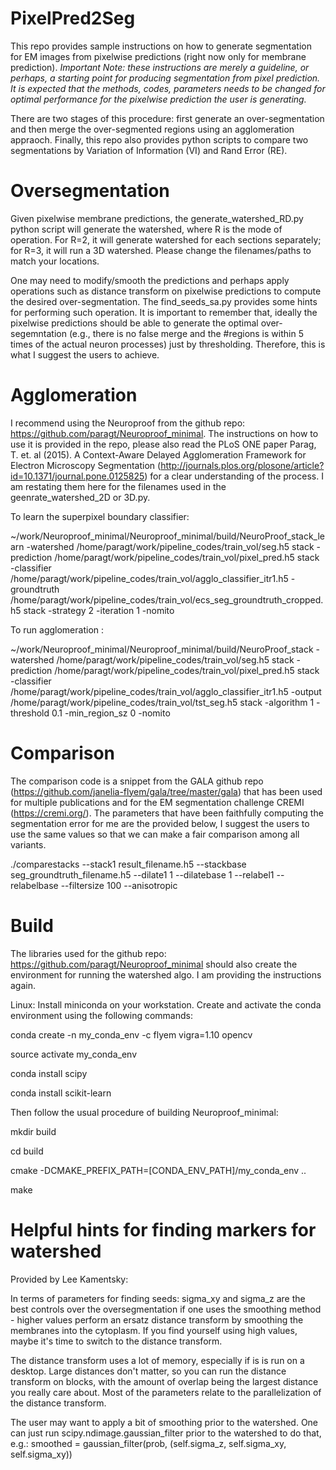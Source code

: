 # PixelPred2Seg

This repo provides sample instructions on how to generate segmentation for EM images from pixelwise predictions (right now only for membrane prediction). *Important Note: these instructions are merely a guideline, or perhaps, a starting point for producing segmentation from pixel prediction. It is expected that the methods, codes, parameters needs to be changed for optimal performance for the pixelwise prediction the user is generating.*

There are two stages of this procedure: first generate an over-segmentation and then merge the over-segmented regions using an agglomeration appraoch. Finally, this repo also provides python scripts to compare two segmentations by Variation of Information (VI) and Rand Error (RE).

# Oversegmentation

Given pixelwise membrane predictions, the generate_watershed_RD.py python script will generate the watershed, where R is the mode of operation. For R=2, it will generate watershed for each sections separately; for R=3, it will run a 3D watershed. Please change the filenames/paths to match your locations.

One may need to modify/smooth the predictions and perhaps apply operations such as distance transform on pixelwise predictions to compute the desired over-segmentation. The find_seeds_sa.py provides some hints for performing such operation. It is important to remember that, ideally the pixelwise predictions should be able to generate the optimal over-segemntation (e.g., there is no false merge and the #regions is within 5 times of the actual neuron processes) just by thresholding. Therefore, this is what I suggest the users to achieve.


# Agglomeration

I recommend using the Neuroproof from the github repo: https://github.com/paragt/Neuroproof_minimal. The instructions on how to use it is provided in the repo, please also read the PLoS ONE paper Parag, T. et. al (2015). A Context-Aware Delayed Agglomeration Framework for Electron Microscopy Segmentation (http://journals.plos.org/plosone/article?id=10.1371/journal.pone.0125825) for a clear understanding of the process. I am restating them here for the filenames used in the geenrate_watershed_2D or 3D.py. 

To learn the superpixel boundary classifier: 

~/work/Neuroproof_minimal/Neuroproof_minimal/build/NeuroProof_stack_learn -watershed /home/paragt/work/pipeline_codes/train_vol/seg.h5  stack -prediction /home/paragt/work/pipeline_codes/train_vol/pixel_pred.h5  stack -classifier /home/paragt/work/pipeline_codes/train_vol/agglo_classifier_itr1.h5  -groundtruth /home/paragt/work/pipeline_codes/train_vol/ecs_seg_groundtruth_cropped.h5  stack -strategy 2  -iteration 1 -nomito 

To run agglomeration :

~/work/Neuroproof_minimal/Neuroproof_minimal/build/NeuroProof_stack -watershed /home/paragt/work/pipeline_codes/train_vol/seg.h5  stack -prediction /home/paragt/work/pipeline_codes/train_vol/pixel_pred.h5  stack -classifier /home/paragt/work/pipeline_codes/train_vol/agglo_classifier_itr1.h5  -output /home/paragt/work/pipeline_codes/train_vol/tst_seg.h5 stack -algorithm 1  -threshold 0.1 -min_region_sz 0 -nomito

# Comparison

The comparison code is a snippet from the GALA github repo (https://github.com/janelia-flyem/gala/tree/master/gala) that has been used for multiple publications and for the EM segmentation challenge CREMI (https://cremi.org/). The parameters that have been faithfully computing the segmentation error for me are the provided below, I suggest the users to use the same values so that we can make a fair comparison among all variants. 

 ./comparestacks --stack1 result_filename.h5  --stackbase seg_groundtruth_filename.h5 --dilate1 1 --dilatebase 1 --relabel1 --relabelbase --filtersize 100 --anisotropic


# Build

The libraries used for the github repo: https://github.com/paragt/Neuroproof_minimal should also create the environment for running the watershed algo. I am providing the instructions again.

Linux: Install miniconda on your workstation. Create and activate the conda environment using the following commands:

  conda create -n my_conda_env -c flyem vigra=1.10 opencv 

  source activate my_conda_env
  
  conda install scipy
  
  conda install scikit-learn

Then follow the usual procedure of building Neuroproof_minimal:

  mkdir build
 
  cd build

  cmake -DCMAKE_PREFIX_PATH=[CONDA_ENV_PATH]/my_conda_env ..

  make
  
  
  
# Helpful hints for finding markers for watershed

Provided by Lee Kamentsky:

In terms of parameters for finding seeds:
sigma_xy and sigma_z are the best controls over the oversegmentation if one uses the smoothing method - higher values perform an ersatz distance transform by smoothing the membranes into the cytoplasm. If you find yourself using high values, maybe it's time to switch to the distance transform.

The distance transform uses a lot of memory, especially if is is run on a desktop. Large distances don't matter, so you can run the distance transform on blocks, with the amount of overlap being the largest distance you really care about. Most of the parameters relate to the parallelization of the distance transform.

The user may want to apply a bit of smoothing prior to the watershed. One can just run scipy.ndimage.gaussian_filter prior to the watershed to do that, e.g.: smoothed = gaussian_filter(prob, (self.sigma_z, self.sigma_xy, self.sigma_xy))

